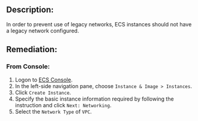 ## Description:

In order to prevent use of legacy networks, ECS instances should not have a legacy network configured.

## Remediation:

### From Console:

1. Logon to [ECS Console](https://ecs.console.aliyun.com/).
2. In the left-side navigation pane, choose `Instance & Image > Instances`.
3. Click `Create Instance`.
4. Specify the basic instance information required by following the instruction and click `Next: Networking`.
5. Select the `Network Type` of `VPC`.
